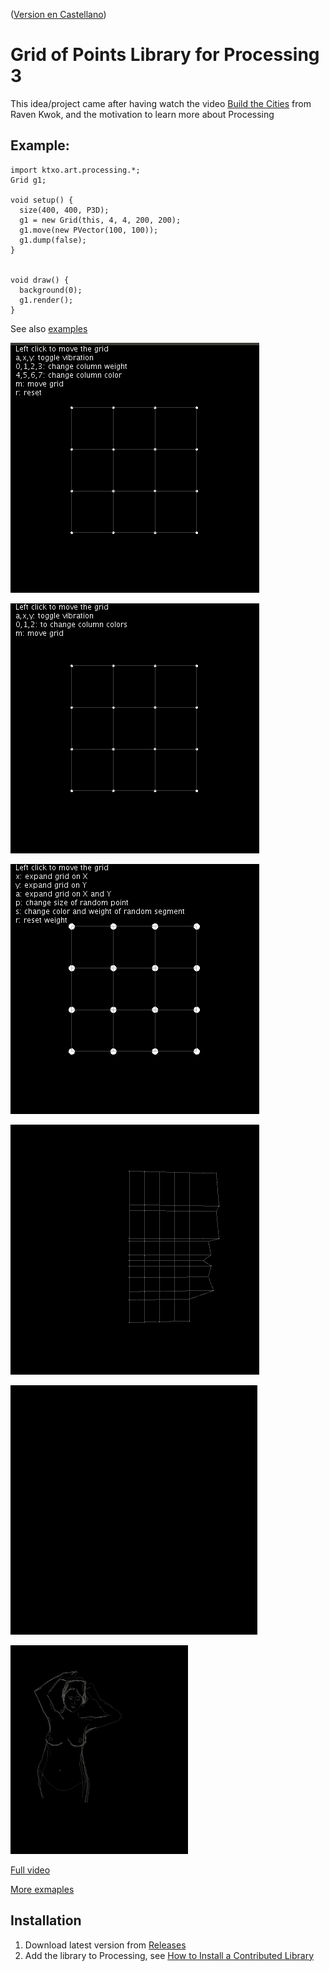 ([Version en Castellano](README-ES.md))

#  Grid of Points Library for Processing 3 

This idea/project came  after having watch  the video [Build the Cities](https://vimeo.com/121096680) from Raven Kwok, and the motivation to learn more about Processing


## Example:

```
import ktxo.art.processing.*;
Grid g1;

void setup() {
  size(400, 400, P3D);
  g1 = new Grid(this, 4, 4, 200, 200);
  g1.move(new PVector(100, 100));
  g1.dump(false);
}


void draw() {
  background(0);
  g1.render();
}

```

See also [examples](examples)

![SimpleGrid](examples/SimpleGrid/example.gif)

![SimpleGrid3D](examples/SimpleGrid3D/example.gif)

![SimpleGrid2](examples/SimpleGrid2/example.gif)

![SimpleGrid](examples/FaceGrid/example.gif)

![Movement](examples/Movement/example.gif)



![Usage of Grid of Points, sync with music](examples/sample_with_music.png)

[Full video](https://vimeo.com/566548032)

[More exmaples](https://vimeo.com/user143526379)

## Installation

1. Download latest version from [Releases](https://github.com/ktxoarts/processing_GridLibrary/releases)
2. Add the library to Processing, see [How to Install a Contributed Library](https://github.com/processing/processing/wiki/How-to-Install-a-Contributed-Library)
